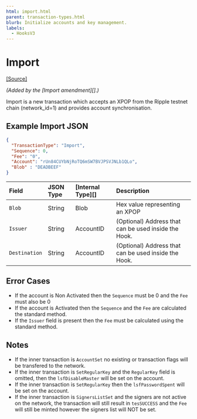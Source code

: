 ```yaml
---
html: import.html
parent: transaction-types.html
blurb: Initialize accounts and key management.
labels:
  - HooksV3
---
```

# Import
[[Source]](https://github.com/ripple/rippled/blob/master/src/ripple/app/tx/impl/Import.cpp "Source")

_(Added by the [Import amendment][].)_

Import is a new transaction which accepts an XPOP from the Ripple testnet chain (network_id=1) and provides account synchronisation.

## Example Import JSON

```json
{
  "TransactionType": "Import",
  "Sequence": 0,
  "Fee": "0",
  "Account": "rUn84CUYbNjRoTQ6mSW7BVJPSVJNLb1QLo",
  "Blob" : "DEADBEEF"
}
```


| Field            | JSON Type           | [Internal Type][] | Description     |
|:-----------------|:--------------------|:------------------|:----------------|
| `Blob`           | String              | Blob              | Hex value representing an XPOP |
| `Issuer`         | String              | AccountID         | (Optional) Address that can be used inside the Hook. |
| `Destination`    | String              | AccountID         | (Optional) Address that can be used inside the Hook. |

## Error Cases

- If the account is Non Activated then the `Sequence` must be 0 and the `Fee` must also be 0
- If the account is Activated then the `Sequence` and the `Fee` are calculated the standard method.
- If the `Issuer` field is present then the `Fee` must be calculated using the standard method.

## Notes

- If the inner transaction is `AccountSet` no existing or transaction flags will be transfered to the network.
- If the inner transaction is `SetRegularKey` and the `RegularKey` field is omitted, then the `lsfDisableMaster` will be set on the account.
- If the inner transaction is `SetRegularKey` then the `lsfPasswordSpent` will be set on the account.
- If the inner transaction is `SignersListSet` and the signers are not active on the network, the transaction will still result in `tesSUCCESS` and the `Fee` will still be minted however the signers list will NOT be set.